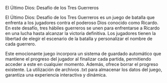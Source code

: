 El Último Dios: Desafío de los Tres Guerreros

El Último Dios: Desafío de los Tres Guerreros es un juego de batalla que enfrenta a los jugadores contra el poderoso Dios conocido como Ricardo. En este desafío, tres hábiles guerreros se unen para enfrentarse a Ricardo en una lucha hasta alcanzar la victoria definitiva. Los jugadores tienen la libertad de elegir el escenario de la batalla y personalizar el nombre de cada guerrero.

Este emocionante juego incorpora un sistema de guardado automático que mantiene el progreso del jugador al finalizar cada partida, permitiendo acceder a este en cualquier momento. Además, ofrece borrar el progreso existente. La utilización de archivos .txt para almacenar los datos del juego, garantiza una experiencia interactiva y dinámica.